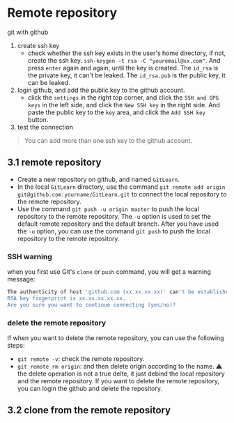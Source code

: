# Remote repository
git with github
1. create ssh key
   - check whether the ssh key exists in the user's home directory, if not, create the ssh key. `ssh-keygen -t rsa -C "youremail@xx.com"`. And press `enter` again and again, until the key is created. The `id_rsa` is the private key, it can't be leaked. The `id_rsa.pub` is the public key, it can be leaked.
2. login github, and add the public key to the github account.
   - click the `settings` in the right top corner, and click the `SSH and GPG keys` in the left side, and click the `New SSH key` in the right side. And paste the public key to the `key` area, and click the `Add SSH key` button.
3. test the connection
> You can add more than one ssh key to the github account.
## 3.1 remote repository
- Create a new repository on github, and named `GitLearn`.
- In the local `GitLearn` directory, use the command `git remote add origin git@github.com:yourname/GitLearn.git` to connect the local repository to the remote repository.
- Use the command `git push -u origin master` to push the local repository to the remote repository. The `-u` option is used to set the default remote repository and the default branch. After you have used the `-u` option, you can use the command `git push` to push the local repository to the remote repository.

### SSH warning
when you first use Git's `clone` or `push` command, you will get a warning message:
```bash
The authenticity of host 'github.com (xx.xx.xx.xx)' can't be established.
RSA key fingerprint is xx.xx.xx.xx.xx.
Are you sure you want to continue connecting (yes/no)?
```
### delete the remote repository
If when you want to delete the remote repository, you can use the following steps:
- `git remote -v`: check the remote repository.
- `git remote rm origin`: and then delete origin according to the name.
:warning: the delete operation is not a true delte, it just debind the local repository and the remote repository. If you want to delete the remote repository, you can login the github and delete the repository.

## 3.2 clone from the remote repository